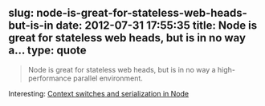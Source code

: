 slug: node-is-great-for-stateless-web-heads-but-is-in
date: 2012-07-31 17:55:35
title: Node is great for stateless web heads, but is in no way a...
type: quote
---

> Node is great for stateless web heads, but is in no way a high-performance parallel environment.

Interesting: [Context switches and serialization in Node](http://aphyr.com/posts/244-context-switches-and-serialization-in-node)
